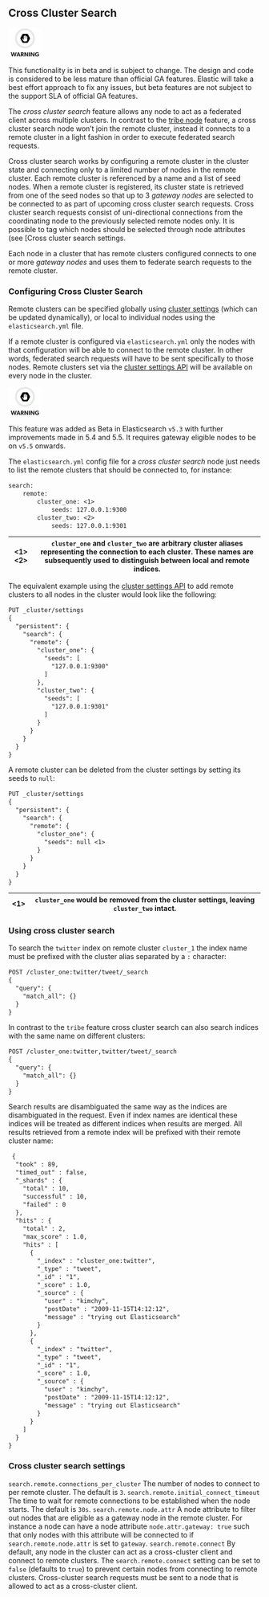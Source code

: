 ## Cross Cluster Search

![Warning](/images/icons/warning.png)

This functionality is in beta and is subject to change. The design and code is considered to be less mature than official GA features. Elastic will take a best effort approach to fix any issues, but beta features are not subject to the support SLA of official GA features.

The _cross cluster search_ feature allows any node to act as a federated client across multiple clusters. In contrast to the [tribe node](modules-tribe.html) feature, a cross cluster search node won’t join the remote cluster, instead it connects to a remote cluster in a light fashion in order to execute federated search requests.

Cross cluster search works by configuring a remote cluster in the cluster state and connecting only to a limited number of nodes in the remote cluster. Each remote cluster is referenced by a name and a list of seed nodes. When a remote cluster is registered, its cluster state is retrieved from one of the seed nodes so that up to 3 _gateway nodes_ are selected to be connected to as part of upcoming cross cluster search requests. Cross cluster search requests consist of uni-directional connections from the coordinating node to the previously selected remote nodes only. It is possible to tag which nodes should be selected through node attributes (see [Cross cluster search settings.

Each node in a cluster that has remote clusters configured connects to one or more _gateway nodes_ and uses them to federate search requests to the remote cluster.

### Configuring Cross Cluster Search

Remote clusters can be specified globally using [cluster settings](cluster-update-settings.html) (which can be updated dynamically), or local to individual nodes using the `elasticsearch.yml` file.

If a remote cluster is configured via `elasticsearch.yml` only the nodes with that configuration will be able to connect to the remote cluster. In other words, federated search requests will have to be sent specifically to those nodes. Remote clusters set via the [cluster settings API](cluster-update-settings.html) will be available on every node in the cluster.

![Warning](/images/icons/warning.png)

This feature was added as Beta in Elasticsearch `v5.3` with further improvements made in 5.4 and 5.5. It requires gateway eligible nodes to be on `v5.5` onwards.

The `elasticsearch.yml` config file for a _cross cluster search_ node just needs to list the remote clusters that should be connected to, for instance:
    
    
    search:
        remote:
            cluster_one: <1>
                seeds: 127.0.0.1:9300
            cluster_two: <2>
                seeds: 127.0.0.1:9301

<1> <2>| `cluster_one` and `cluster_two` are arbitrary cluster aliases representing the connection to each cluster. These names are subsequently used to distinguish between local and remote indices.     
---|---  
  
The equivalent example using the [cluster settings API](cluster-update-settings.html) to add remote clusters to all nodes in the cluster would look like the following:
    
    
    PUT _cluster/settings
    {
      "persistent": {
        "search": {
          "remote": {
            "cluster_one": {
              "seeds": [
                "127.0.0.1:9300"
              ]
            },
            "cluster_two": {
              "seeds": [
                "127.0.0.1:9301"
              ]
            }
          }
        }
      }
    }

A remote cluster can be deleted from the cluster settings by setting its seeds to `null`:
    
    
    PUT _cluster/settings
    {
      "persistent": {
        "search": {
          "remote": {
            "cluster_one": {
              "seeds": null <1>
            }
          }
        }
      }
    }

<1>| `cluster_one` would be removed from the cluster settings, leaving `cluster_two` intact.     
---|---  
  
### Using cross cluster search

To search the `twitter` index on remote cluster `cluster_1` the index name must be prefixed with the cluster alias separated by a `:` character:
    
    
    POST /cluster_one:twitter/tweet/_search
    {
      "query": {
        "match_all": {}
      }
    }

In contrast to the `tribe` feature cross cluster search can also search indices with the same name on different clusters:
    
    
    POST /cluster_one:twitter,twitter/tweet/_search
    {
      "query": {
        "match_all": {}
      }
    }

Search results are disambiguated the same way as the indices are disambiguated in the request. Even if index names are identical these indices will be treated as different indices when results are merged. All results retrieved from a remote index will be prefixed with their remote cluster name:
    
    
     {
      "took" : 89,
      "timed_out" : false,
      "_shards" : {
        "total" : 10,
        "successful" : 10,
        "failed" : 0
      },
      "hits" : {
        "total" : 2,
        "max_score" : 1.0,
        "hits" : [
          {
            "_index" : "cluster_one:twitter",
            "_type" : "tweet",
            "_id" : "1",
            "_score" : 1.0,
            "_source" : {
              "user" : "kimchy",
              "postDate" : "2009-11-15T14:12:12",
              "message" : "trying out Elasticsearch"
            }
          },
          {
            "_index" : "twitter",
            "_type" : "tweet",
            "_id" : "1",
            "_score" : 1.0,
            "_source" : {
              "user" : "kimchy",
              "postDate" : "2009-11-15T14:12:12",
              "message" : "trying out Elasticsearch"
            }
          }
        ]
      }
    }

### Cross cluster search settings

`search.remote.connections_per_cluster`
     The number of nodes to connect to per remote cluster. The default is `3`. 
`search.remote.initial_connect_timeout`
     The time to wait for remote connections to be established when the node starts. The default is `30s`. 
`search.remote.node.attr`
     A node attribute to filter out nodes that are eligible as a gateway node in the remote cluster. For instance a node can have a node attribute `node.attr.gateway: true` such that only nodes with this attribute will be connected to if `search.remote.node.attr` is set to `gateway`. 
`search.remote.connect`
     By default, any node in the cluster can act as a cross-cluster client and connect to remote clusters. The `search.remote.connect` setting can be set to `false` (defaults to `true`) to prevent certain nodes from connecting to remote clusters. Cross-cluster search requests must be sent to a node that is allowed to act as a cross-cluster client. 
